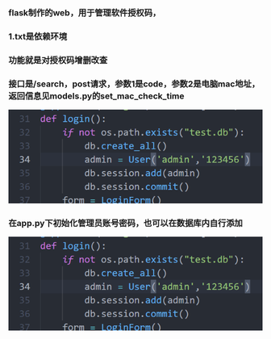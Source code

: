 ### flask制作的web，用于管理软件授权码，


### 1.txt是依赖环境

### 功能就是对授权码增删改查

### 接口是/search，post请求，参数1是code，参数2是电脑mac地址，返回信息见models.py的set_mac_check_time
![1612519550379](https://github.com/cc-ling/ActionCode/blob/main/img/create.png)

### 在app.py下初始化管理员账号密码，也可以在数据库内自行添加
![1612519550379](https://github.com/cc-ling/ActionCode/blob/master/img/create.png)
